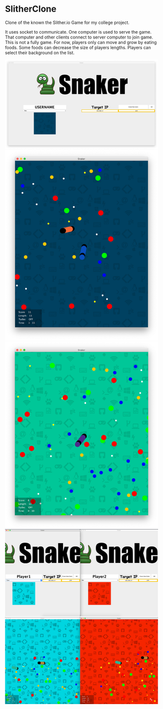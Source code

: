 # SlitherClone
Clone of the known the Slither.io Game for my college project.

It uses socket to communicate. One computer is used to serve the game. That computer and other clients connect to server computer to join game. This is not a fully game. For now, players only can move and grow by eating foods. Some foods can decrease the size of players lengths. Players can select their background on the list.

![](documents/main_menu.png)
![](documents/game_blue.png)
![](documents/game_green.png)
![](documents/main_multiplayer.png)
![](documents/double-screen.png)


